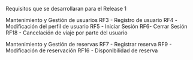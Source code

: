 Requisitos que se desarrollaran para el Release 1

Mantenimiento y Gestión de usuarios
RF3 - Registro de usuario
RF4 -Modificación del perfil de usuario
RF5 - Iniciar Sesión
RF6- Cerrar Sesión
RF18 - Cancelación de viaje por parte del usuario

Mantenimiento y Gestión de reservas
RF7 - Registrar reserva
RF9 - Modificación de reservación
RF16 - Disponibilidad de reserva


